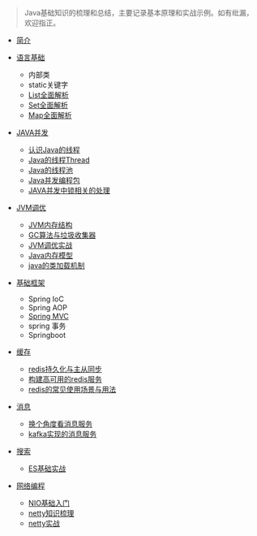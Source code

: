 
> Java基础知识的梳理和总结，主要记录基本原理和实战示例。如有纰漏，欢迎指正。


* [简介](README.md)

* [语言基础](java/lang_base/index.md)
  * 内部类
  * static关键字
  * [List全面解析](java/lang_base/collection/list.md)
  * [Set全面解析](java/lang_base/collection/set.md)
  * [Map全面解析](java/lang_base/collection/map.md)

* [JAVA并发](java/concurrency/index.md)
  * [认识Java的线程](java/concurrency/thread-1.md)
  * [Java的线程Thread](java/concurrency/thread-2.md)
  * [Java的线程池](java/concurrency/thread-3.md)
  * [Java并发编程包](java/concurrency/thread-4.md)
  * [JAVA并发中锁相关的处理](java/concurrency/concurrent-compare.md)

  
* [JVM调优](java/jvm/index.md)
  * [JVM内存结构](java/jvm/jvm-structure.md)
  * [GC算法与垃圾收集器](java/jvm/gc.md)
  * [JVM调优实战](java/jvm/jvm-in-action.md)
  * [Java内存模型](java/jvm/jmm.md)
  * [java的类加载机制](java/jvm/classloader.md)
  
* [基础框架](java/spring/index.md)
  * Spring IoC
  * Spring AOP
  * [Spring MVC](java/spring/spring.md)
  * spring 事务
  * Springboot

* [缓存](java/cache/index.md)
  * [redis持久化与主从同步](java/cache/redis.md)
  * [构建高可用的redis服务](java/cache/redis-high-available.md)  
  * [redis的常见使用场景与用法](java/cache/redis-use.md)

* [消息](java/message/index.md)
  * [换个角度看消息服务](java/message/message.md)
  * [kafka实现的消息服务](java/message/kafka.md)

* [搜索](java/search/index.md)
  * [ES基础实战](java/search/elasticsearch.md)
  
* [网络编程](java/network/index.md)
  * [NIO基础入门](java/network/nio.md)
  * [netty知识梳理](java/network/netty.md)
  * [netty实战](java/network/netty-in-action.md)

  











